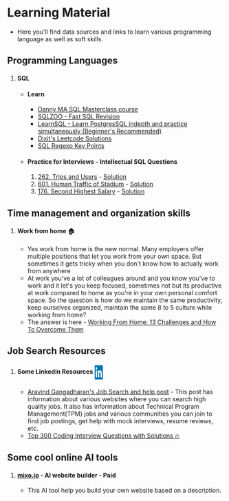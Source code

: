 # Learning Material

- Here you'll find data sources and links to learn various programming language as well as soft skills.

## Programming Languages
1. #### SQL  
   - #### Learn
      - [Danny MA SQL Masterclass course](https://github.com/DataWithDanny/sql-masterclass)
      - [SQLZOO - Fast SQL Revision](https://sqlzoo.net/wiki/SQL_Tutorial)
      - [LearnSQL - Learn PostgresSQL indepth and practice simultaneously (Beginner's Recommended)](https://learnsql.com/course-explorer?filter=all&level=all&sort=popularity&dialect=standard-sql%2Csql-server%2Cpostgresql%2Cmy-sql&goal=learn-sql%2Cpractice-sql)
      - [Dixit's Leetcode Solutions](https://github.com/dixitthiya/leetcode)
      - [SQL Regexp Key Points](https://github.com/dixitthiya/leetcode/blob/main/sql/README.md#regexp-notes-mysql-reference)
   - #### Practice for Interviews - Intellectual SQL Questions
      1. [262. Trips and Users](https://leetcode.com/problems/trips-and-users/) - [Solution](https://github.com/dixitthiya/leetcode/blob/main/sql/262.%20Trips%20and%20Users(Hard).sql)
      2. [601. Human Traffic of Stadium](https://leetcode.com/problems/human-traffic-of-stadium/) - [Solution](https://github.com/dixitthiya/leetcode/blob/main/sql/601.%20Human%20Traffic%20of%20Stadium(Hard).sql)
      3. [176. Second Highest Salary](https://leetcode.com/problems/second-highest-salary/) - [Solution](https://github.com/dixitthiya/leetcode/blob/main/sql/176.%20Second%20Highest%20Salary(Tricky).sql)
## Time management and organization skills
1. #### Work from home :house:
   - Yes work from home is the new normal. Many employers offer multiple positions that let you work from your own space. But sometimes it gets tricky when you don't know how to actually work from anywhere
   - At work you've a lot of colleagues around and you know you've to work and it let's you keep focused, sometimes not but its productive at work compared to home as you're in your own personal comfort space. So the question is how do we maintain the same productivity, keep ourselves organized, maintain the same 8 to 5 culture while working from home? 
   - The answer is here - [Working From Home: 13 Challenges and How To Overcome Them](https://blog.hubspot.com/the-hustle/working-from-home-challenges?utm_content=null&utm_source=Sailthru&utm_medium=email&utm_campaign=Thursday%20Email&utm_term=4ABCD)


## Job Search Resources
1. #### Some Linkedin Resources <img align= "center" height="35" width= "20" src="linkedin-original.svg"/>
   - [Aravind Gangadharan's Job Search and help post](https://www.linkedin.com/posts/aravindgangadharan_facebook-was-one-of-the-best-places-ive-activity-6996518604095533056-ELmo/?utm_source=share&utm_medium=member_desktop) - This post has information about various websites where you can search high quality jobs. It also has information about Technical Program Management(TPM) jobs and various communities you can join to find job postings, get help with mock interviews, resume reviews, etc. 
   - [Top 300 Coding Interview Questions with Solutions 🔥](https://www.linkedin.com/posts/dinesh-varyani_google-coding-strategy-activity-7002835967518633984-csT-?utm_source=share&utm_medium=member_desktop)

## Some cool online AI tools
1. #### [mixo.io](https://www.mixo.io/) - AI website builder - Paid
   - This AI tool help you build your own website based on a description.
